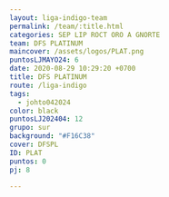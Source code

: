 ```yaml
---
layout: liga-indigo-team
permalink: /team/:title.html
categories: SEP LIP ROCT ORO A GNORTE
team: DFS PLATINUM
maincover: /assets/logos/PLAT.png
puntosLJMAYO24: 6
date: 2020-08-29 10:29:20 +0700
title: DFS PLATINUM
route: /liga-indigo
tags:
  - johto042024
color: black
puntosLJ202404: 12
grupo: sur
background: "#F16C38"
cover: DFSPL
ID: PLAT
puntos: 0
pj: 8

---
```

